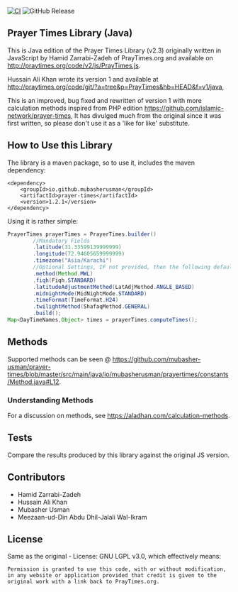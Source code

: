 [![CI](https://github.com/mubasher-usman/prayer-times/actions/workflows/maven.yml/badge.svg?branch=master)](https://github.com/mubasher-usman/prayer-times/actions/workflows/maven.yml)
![GitHub Release](https://img.shields.io/github/v/release/mubasher-usman/prayer-times)



## Prayer Times Library (Java)

This is Java edition of the Prayer Times Library (v2.3) originally written in JavaScript by Hamid Zarrabi-Zadeh of PrayTimes.org and available on http://praytimes.org/code/v2/js/PrayTimes.js. 

Hussain Ali Khan wrote its version 1 and available at http://praytimes.org/code/git/?a=tree&p=PrayTimes&hb=HEAD&f=v1/java,

This is an improved, bug fixed and rewritten of version 1 with more calculation methods inspired from PHP edition https://github.com/islamic-network/prayer-times, 
It has divulged much from the original since it was first written, so please don't use it as a 'like for like' substitute.

## How to Use this Library

The library is a maven package, so to use it, includes the maven dependency:

```maven
<dependency>
    <groupId>io.github.mubasherusman</groupId>
    <artifactId>prayer-times</artifactId>
    <version>1.2.1</version>
</dependency>
```

Using it is rather simple:

```java
PrayerTimes prayerTimes = PrayerTimes.builder()
        //Mandatory Fields
        .latitude(31.33599139999999)
        .longitude(72.94605659999999)
        .timezone("Asia/Karachi")
        //Optional Settings, IF not provided, then the following defaults will be used
        .method(Method.MWL)
        .fiqh(Fiqh.STANDARD)
        .latitudeAdjustmentMethod(LatAdjMethod.ANGLE_BASED)
        .midnightMode(MidNightMode.STANDARD)
        .timeFormat(TimeFormat.H24)
        .twilightMethod(ShafaqMethod.GENERAL)
        .build();
Map<DayTimeNames,Object> times = prayerTimes.computeTimes();
```

## Methods

Supported methods can be seen @ https://github.com/mubasher-usman/prayer-times/blob/master/src/main/java/io/mubasherusman/prayertimes/constants/Method.java#L12.

### Understanding Methods

For a discussion on methods, see https://aladhan.com/calculation-methods.

## Tests

Compare the results produced by this library against the original JS version.

## Contributors

 * Hamid Zarrabi-Zadeh
 * Hussain Ali Khan
 * Mubasher Usman
 * Meezaan-ud-Din Abdu Dhil-Jalali Wal-Ikram

## License

Same as the original - License: GNU LGPL v3.0, which effectively means:
```
Permission is granted to use this code, with or without modification, in any website or application provided that credit is given to the original work with a link back to PrayTimes.org.
```
